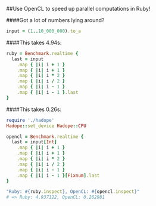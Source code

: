 ##Use OpenCL to speed up parallel computations in Ruby!

####Got a lot of numbers lying around?
```ruby
input = (1..10_000_000).to_a
```
####This takes 4.94s:
```ruby
ruby = Benchmark.realtime {
  last = input
    .map { |i| i + 1 }
    .map { |i| i + 1 }
    .map { |i| i * 2 }
    .map { |i| i / 2 }
    .map { |i| i - 1 }
    .map { |i| i - 1 }.last
}
```

####This takes 0.26s:
```ruby
require './hadope'
Hadope::set_device Hadope::CPU

opencl = Benchmark.realtime {
  last = input[Int]
    .map { |i| i + 1 }
    .map { |i| i + 1 }
    .map { |i| i * 2 }
    .map { |i| i / 2 }
    .map { |i| i - 1 }
    .map { |i| i - 1 }[Fixnum].last
}
```

```ruby
"Ruby: #{ruby.inspect}, OpenCL: #{opencl.inspect}"
# => Ruby: 4.937122, OpenCL: 0.262981
```

